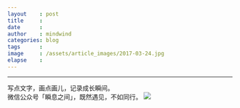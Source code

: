 ```yaml
---
layout    : post
title     :
date      :
author    : mindwind
categories: blog
tags      :
image     : /assets/article_images/2017-03-24.jpg
elapse    :
---
```








































---
写点文字，画点画儿，记录成长瞬间。  
微信公众号「瞬息之间」，既然遇见，不如同行。
![](/assets/images/qrcode_wechat_avatar.jpg)
